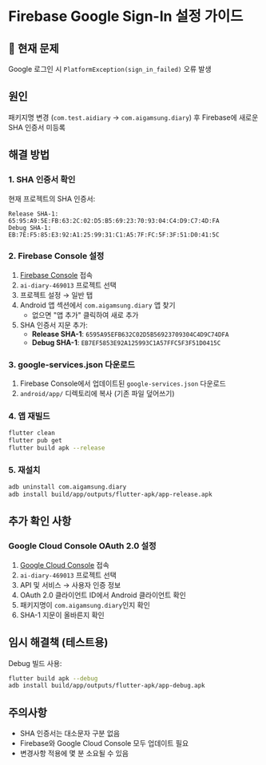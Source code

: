 # Firebase Google Sign-In 설정 가이드

## 🔴 현재 문제
Google 로그인 시 `PlatformException(sign_in_failed)` 오류 발생

## 원인
패키지명 변경 (`com.test.aidiary` → `com.aigamsung.diary`) 후 Firebase에 새로운 SHA 인증서 미등록

## 해결 방법

### 1. SHA 인증서 확인
현재 프로젝트의 SHA 인증서:
```
Release SHA-1: 65:95:A9:5E:FB:63:2C:02:D5:B5:69:23:70:93:04:C4:D9:C7:4D:FA
Debug SHA-1: EB:7E:F5:85:E3:92:A1:25:99:31:C1:A5:7F:FC:5F:3F:51:D0:41:5C
```

### 2. Firebase Console 설정

1. [Firebase Console](https://console.firebase.google.com) 접속
2. `ai-diary-469013` 프로젝트 선택
3. 프로젝트 설정 → 일반 탭
4. Android 앱 섹션에서 `com.aigamsung.diary` 앱 찾기
   - 없으면 "앱 추가" 클릭하여 새로 추가
5. SHA 인증서 지문 추가:
   - **Release SHA-1**: `6595A95EFB632C02D5B56923709304C4D9C74DFA`
   - **Debug SHA-1**: `EB7EF5853E92A125993C1A57FFC5F3F51D0415C`

### 3. google-services.json 다운로드
1. Firebase Console에서 업데이트된 `google-services.json` 다운로드
2. `android/app/` 디렉토리에 복사 (기존 파일 덮어쓰기)

### 4. 앱 재빌드
```bash
flutter clean
flutter pub get
flutter build apk --release
```

### 5. 재설치
```bash
adb uninstall com.aigamsung.diary
adb install build/app/outputs/flutter-apk/app-release.apk
```

## 추가 확인 사항

### Google Cloud Console OAuth 2.0 설정
1. [Google Cloud Console](https://console.cloud.google.com) 접속
2. `ai-diary-469013` 프로젝트 선택
3. API 및 서비스 → 사용자 인증 정보
4. OAuth 2.0 클라이언트 ID에서 Android 클라이언트 확인
5. 패키지명이 `com.aigamsung.diary`인지 확인
6. SHA-1 지문이 올바른지 확인

## 임시 해결책 (테스트용)
Debug 빌드 사용:
```bash
flutter build apk --debug
adb install build/app/outputs/flutter-apk/app-debug.apk
```

## 주의사항
- SHA 인증서는 대소문자 구분 없음
- Firebase와 Google Cloud Console 모두 업데이트 필요
- 변경사항 적용에 몇 분 소요될 수 있음